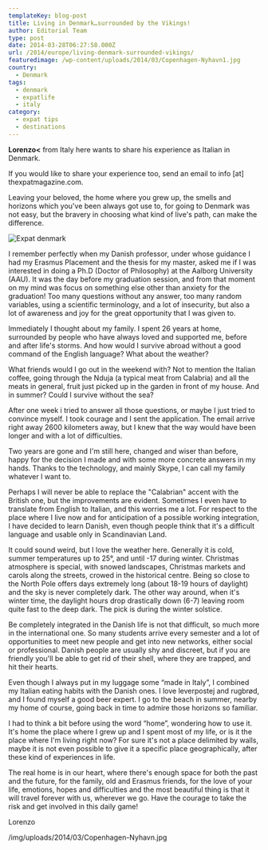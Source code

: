 ```yaml
---
templateKey: blog-post
title: Living in Denmark…surrounded by the Vikings!
author: Editorial Team
type: post
date: 2014-03-28T06:27:58.000Z
url: /2014/europe/living-denmark-surrounded-vikings/
featuredimage: /wp-content/uploads/2014/03/Copenhagen-Nyhavn1.jpg
country:
  - Denmark
tags:
  - denmark
  - expatlife
  - italy
category:
  - expat tips
  - destinations
---
```


**Lorenzo<** from Italy here wants to share his experience as Italian in Denmark.

If you would like to share your experience too, send an email to info [at] thexpatmagazine.com.

Leaving your beloved, the home where you grew up, the smells and horizons which you've been always got use to, for going to Denmark was not easy, but the bravery in choosing what kind of live's path, can make the difference.

![Expat denmark](/img/uploads/2014/03/Copenhagen-Nyhavn.jpg)

I remember perfectly when my Danish professor, under whose guidance I had my Erasmus Placement and the thesis for my master, asked me if I was interested in doing a Ph.D (Doctor of Philosophy) at the Aalborg University (AAU). It was the day before my graduation session, and from that moment on my mind was focus on something else other than anxiety for the graduation! Too many questions without any answer, too many random variables, using a scientific terminology, and a lot of insecurity, but also a lot of awareness and joy for the great opportunity that I was given to.

Immediately I thought about my family. I spent 26 years at home, surrounded by people who have always loved and supported me, before and after life's storms. And how would I survive abroad without a good command of the English language? What about the weather?

What friends would I go out in the weekend with? Not to mention the Italian coffee, going through the Nduja (a typical meat from Calabria) and all the meats in general, fruit just picked up in the garden in front of my house. And in summer? Could I survive without the sea?

After one week i tried to answer all those questions, or maybe I just tried to convince myself. I took courage and I sent the application. The email arrive right away 2600 kilometers away, but I knew that the way would have been longer and with a lot of difficulties.

Two years are gone and I'm still here, changed and wiser than before, happy for the decision I made and with some more concrete answers in my hands. Thanks to the technology, and mainly Skype, I can call my family whatever I want to.

Perhaps I will never be able to replace the "Calabrian" accent with the British one, but the improvements are evident. Sometimes I even have to translate from English to Italian, and this worries me a lot. For respect to the place where I live now and for anticipation of a possible working integration, I have decided to learn Danish, even though people think that it's a difficult language and usable only in Scandinavian Land.

It could sound weird, but I love the weather here. Generally it is cold, summer temperatures up to 25°, and until -17 during winter. Christmas atmosphere is special, with snowed landscapes, Christmas markets and carols along the streets, crowed in the historical centre. Being so close to the North Pole offers days extremely long (about 18-19 hours of daylight) and the sky is never completely dark. The other way around, when it's winter time, the daylight hours drop drastically down (6-7) leaving room quite fast to the deep dark. The pick is during the winter solstice.

Be completely integrated in the Danish life is not that difficult, so much more in the international one. So many students arrive every semester and a lot of opportunities to meet new people and get into new networks, either social or professional. Danish people are usually shy and discreet, but if you are friendly you'll be able to get rid of their shell, where they are trapped, and hit their hearts.

Even though I always put in my luggage some “made in Italy”, I combined my Italian eating habits with the Danish ones. I love leverpostej and rugbrød, and I found myself a good beer expert. I go to the beach in summer, nearby my home of course, going back in time to admire those horizons so familiar.

I had to think a bit before using the word “home”, wondering how to use it. It's home the place where I grew up and I spent most of my life, or is it the place where I'm living right now? For sure it's not a place delimited by walls, maybe it is not even possible to give it a specific place geographically, after these kind of experiences in life.

The real home is in our heart, where there's enough space for both the past and the future, for the family, old and Erasmus friends, for the love of your life, emotions, hopes and difficulties and the most beautiful thing is that it will travel forever with us, wherever we go. Have the courage to take the risk and get involved in this daily game!

Lorenzo

/img/uploads/2014/03/Copenhagen-Nyhavn.jpg

